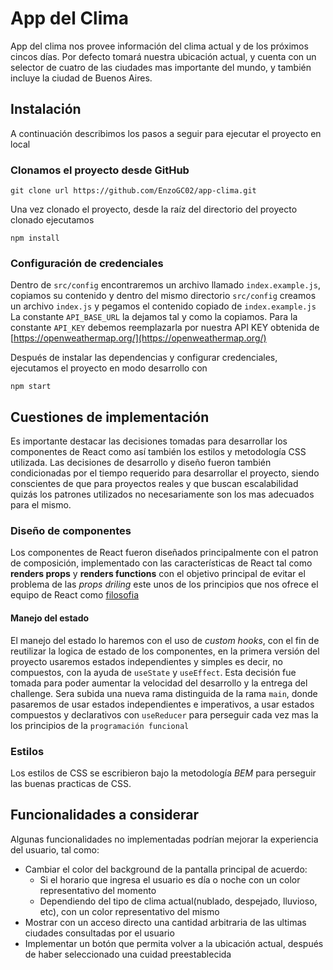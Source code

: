 # App del Clima

App del clima nos provee información del clima actual y de los próximos cincos días.
Por defecto tomará nuestra ubicación actual, y cuenta con un selector de cuatro de las ciudades
mas importante del mundo, y también incluye la ciudad de Buenos Aires.

## Instalación

A continuación describimos los pasos a seguir para ejecutar el proyecto en local
### Clonamos el proyecto desde GitHub

`git clone url https://github.com/EnzoGC02/app-clima.git`

Una vez clonado el proyecto, desde la raíz del directorio del proyecto clonado ejecutamos

`npm install`

### Configuración de credenciales

Dentro de `src/config` encontraremos un archivo llamado `index.example.js`, copiamos su contenido y dentro
del mismo directorio `src/config` creamos un archivo `index.js` y pegamos el contenido copiado de `index.example.js`
La constante `API_BASE_URL` la dejamos tal y como la copiamos. 
Para la constante `API_KEY` debemos reemplazarla por nuestra API KEY obtenida de [https://openweathermap.org/](https://openweathermap.org/)

Después de instalar las dependencias y configurar credenciales, ejecutamos el proyecto en modo desarrollo con

`npm start`

## Cuestiones de implementación

Es importante destacar las decisiones tomadas para desarrollar los componentes de React como así también los estilos
y metodología CSS utilizada. 
Las decisiones de desarrollo y diseño fueron también condicionadas por el tiempo requerido para desarrollar el proyecto,
siendo conscientes de que para proyectos reales y que buscan escalabilidad quizás los patrones utilizados no necesariamente son los mas adecuados para el mismo.

### Diseño de componentes

Los componentes de React fueron diseñados principalmente con el patron de composición, implementado con las características de React tal como **renders props** y **renders functions** con el objetivo principal de evitar el problema de las *props driling* este unos de los principios que nos ofrece el equipo de React como [filosofia](https://es.reactjs.org/docs/composition-vs-inheritance.html)

#### Manejo del estado

El manejo del estado lo haremos con el uso de *custom hooks*, con el fin de reutilizar la logica de estado de los componentes, en la primera versión del proyecto usaremos estados independientes y simples es decir, no compuestos, con la ayuda de `useState` y `useEffect`.
Esta decisión fue tomada para poder aumentar la velocidad del desarrollo y la entrega del challenge.
Sera subida una nueva rama distinguida de la rama `main`, donde pasaremos de usar estados independientes e imperativos, a usar estados compuestos y declarativos con `useReducer` para perseguir cada vez mas la los principios de la `programación funcional`

### Estilos

Los estilos de CSS se escribieron bajo la metodología *BEM* para perseguir las buenas practicas de CSS.

## Funcionalidades a considerar

Algunas funcionalidades no implementadas podrían mejorar la experiencia del usuario, tal como:
* Cambiar el color del background de la pantalla principal de acuerdo:
    * Si el horario que ingresa el usuario es día o noche con un color representativo del momento
    * Dependiendo del tipo de clima actual\(nublado, despejado, lluvioso, etc\), con un color representativo del mismo
* Mostrar con un acceso directo una cantidad arbitraria de las ultimas ciudades consultadas por el usuario
* Implementar un botón que permita volver a la ubicación actual, después de haber seleccionado una cuidad preestablecida